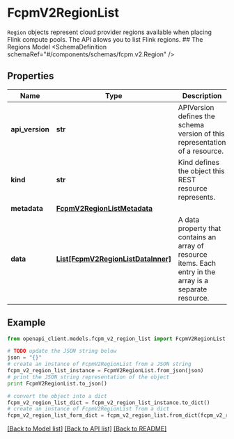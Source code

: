# FcpmV2RegionList

`Region` objects represent cloud provider regions available when placing Flink compute pools. The API allows you to list Flink regions.   ## The Regions Model <SchemaDefinition schemaRef=\"#/components/schemas/fcpm.v2.Region\" />

## Properties
Name | Type | Description | Notes
------------ | ------------- | ------------- | -------------
**api_version** | **str** | APIVersion defines the schema version of this representation of a resource. | [readonly] 
**kind** | **str** | Kind defines the object this REST resource represents. | [readonly] 
**metadata** | [**FcpmV2RegionListMetadata**](FcpmV2RegionListMetadata.md) |  | 
**data** | [**List[FcpmV2RegionListDataInner]**](FcpmV2RegionListDataInner.md) | A data property that contains an array of resource items. Each entry in the array is a separate resource. | 

## Example

```python
from openapi_client.models.fcpm_v2_region_list import FcpmV2RegionList

# TODO update the JSON string below
json = "{}"
# create an instance of FcpmV2RegionList from a JSON string
fcpm_v2_region_list_instance = FcpmV2RegionList.from_json(json)
# print the JSON string representation of the object
print FcpmV2RegionList.to_json()

# convert the object into a dict
fcpm_v2_region_list_dict = fcpm_v2_region_list_instance.to_dict()
# create an instance of FcpmV2RegionList from a dict
fcpm_v2_region_list_form_dict = fcpm_v2_region_list.from_dict(fcpm_v2_region_list_dict)
```
[[Back to Model list]](../ccloud/README.md#documentation-for-models) [[Back to API list]](../ccloud/README.md#documentation-for-api-endpoints) [[Back to README]](../ccloud/README.md)


